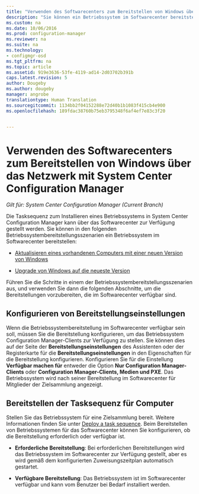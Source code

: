 ```yaml
---
title: "Verwenden des Softwarecenters zum Bereitstellen von Windows über das Netzwerk | System Center Configuration Manager"
description: "Sie können ein Betriebssystem im Softwarecenter bereitstellen, um einen vorhandenen Computer mit einer neuen Version von Windows zu aktualisieren oder ein Upgrade von Windows auf die neueste Version durchzuführen."
ms.custom: na
ms.date: 10/06/2016
ms.prod: configuration-manager
ms.reviewer: na
ms.suite: na
ms.technology:
- configmgr-osd
ms.tgt_pltfrm: na
ms.topic: article
ms.assetid: 919e3636-53fe-4119-ad14-2d03702b391b
caps.latest.revision: 5
author: Dougeby
ms.author: dougeby
manager: angrobe
translationtype: Human Translation
ms.sourcegitcommit: 1134bb2f04152288e72d40b1b1083f415cb4e900
ms.openlocfilehash: 189fdac38760b75eb3795348f6af4ef7e83c3f20


---
```

# <a name="use-software-center-to-deploy-windows-over-the-network-with-system-center-configuration-manager"></a>Verwenden des Softwarecenters zum Bereitstellen von Windows über das Netzwerk mit System Center Configuration Manager

*Gilt für: System Center Configuration Manager (Current Branch)*

Die Tasksequenz zum Installieren eines Betriebssystems in System Center Configuration Manager kann über das Softwarecenter zur Verfügung gestellt werden. Sie können in den folgenden Betriebssystembereitstellungsszenarien ein Betriebssystem im Softwarecenter bereitstellen:  

-   [Aktualisieren eines vorhandenen Computers mit einer neuen Version von Windows](refresh-an-existing-computer-with-a-new-version-of-windows.md)  

-   [Upgrade von Windows auf die neueste Version](upgrade-windows-to-the-latest-version.md)  

 Führen Sie die Schritte in einem der Betriebssystembereitstellungsszenarien aus, und verwenden Sie dann die folgenden Abschnitte, um die Bereitstellungen vorzubereiten, die im Softwarecenter verfügbar sind.  

## <a name="configure-deployment-settings"></a>Konfigurieren von Bereitstellungseinstellungen  
 Wenn die Betriebssystembereitstellung im Softwarecenter verfügbar sein soll, müssen Sie die Bereitstellung konfigurieren, um das Betriebssystem Configuration Manager-Clients zur Verfügung zu stellen. Sie können dies auf der Seite der **Bereitstellungseinstellungen** des Assistenten oder der Registerkarte für die **Bereitstellungseinstellungen** in den Eigenschaften für die Bereitstellung konfigurieren.  Konfigurieren Sie für die Einstellung **Verfügbar machen für** entweder die Option **Nur Configuration Manager-Clients** oder **Configuration Manager-Clients, Medien und PXE**. Das Betriebssystem wird nach seiner Bereitstellung im Softwarecenter für Mitglieder der Zielsammlung angezeigt.  

##  <a name="a-namebkmkdeploya-deploy-the-task-sequence-to-computers"></a><a name="BKMK_Deploy"></a> Bereitstellen der Tasksequenz für Computer  
 Stellen Sie das Betriebssystem für eine Zielsammlung bereit. Weitere Informationen finden Sie unter [Deploy a task sequence](manage-task-sequences-to-automate-tasks.md#BKMK_DeployTS). Beim Bereitstellen von Betriebssystemen für das Softwarecenter können Sie konfigurieren, ob die Bereitstellung erforderlich oder verfügbar ist.  

-   **Erforderliche Bereitstellung**: Bei erforderlichen Bereitstellungen wird das Betriebssystem im Softwarecenter zur Verfügung gestellt, aber es wird gemäß dem konfigurierten Zuweisungszeitplan automatisch gestartet.  

-   **Verfügbare Bereitstellung**: Das Betriebssystem ist im Softwarecenter verfügbar und kann vom Benutzer bei Bedarf installiert werden.  



<!--HONumber=Nov16_HO1-->


